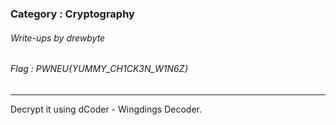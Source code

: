 ### Category : Cryptography
###### Write-ups by drewbyte
###### Flag : PWNEU{YUMMY_CH1CK3N_W1N6Z}
---

Decrypt it using dCoder - Wingdings Decoder.


<br>
<img src="https://github.com/drew-byte/pwneu-writeups/blob/main/00x8%20saved%20images/Pasted%20image%2020240320223357.png" alt="">
 <br>